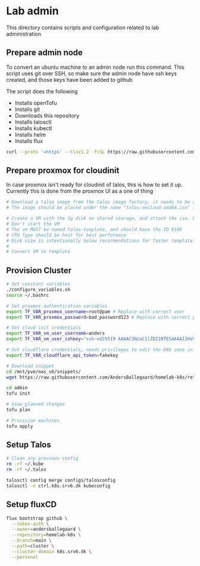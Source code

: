 # Lab admin
This directory contains scripts and configuration related to lab administration

## Prepare admin node
To convert an ubuntu machine to an admin node run this command.
This script uses git over SSH, so make sure the admin node have ssh keys created, and those keys have been added to github

The script does the following
- Installs openTofu
- Installs git
- Downloads this repository
- Installs talosctl
- Installs kubectl
- Installs helm
- Installs flux
```bash
curl --proto '=https' --tlsv1.2 -fsSL https://raw.githubusercontent.com/AndersBallegaard/homelab-k8s/refs/heads/main/admin/prepare_admin_node.sh | bash
```

## Prepare proxmox for cloudinit
In case proxmox isn't ready for cloudinit of talos, this is how to set it up. Currently this is done from the proxmox UI as a one of thing
```bash
# Download a talos image from the talos image factory, it needs to be a nocloud image
# The image should be placed under the name "talos-nocloud-amd64.iso" in the shared vm datastore

# Create a VM with the 1g disk on shared storage, and attach the iso. Ram and CPU doesn't matter
# Don't start the VM
# The vm MUST be named talos-template, and should have the ID 9100
# CPU Type should be host for best performace
# Disk size is intentionally below recormendations for faster template deployments, cloud init will resize to whatever the VM is speced for
#
# Convert VM to template

```

## Provision Cluster
```bash
# Set constant variables
./configure_variables.sh
source ~/.bashrc

# Set proxmox authentication variables
export TF_VAR_proxmox_username=root@pam # Replace with correct user
export TF_VAR_proxmox_password=bad_password123 # Replace with correct password

# Set cloud init credentials
export TF_VAR_vm_user_username=anders 
export TF_VAR_vm_user_sshkey="ssh-ed25519 AAAAC3NzaC1lZDI1NTE5AAAAIIHoVbRHKFBt8xP5Khw6T1togRM2oo6VRx+URB2iQ83+ anders@jumphost"

# Set cloudflare credentials, needs privileges to edit the DNS zone in vm_dns_suffix
export TF_VAR_cloudflare_api_token=fakekey

# Download snippet
cd /mnt/pve/nas_v6/snippets/
wget https://raw.githubusercontent.com/AndersBallegaard/homelab-k8s/refs/heads/main/admin/resources/ubuntu24-cloud-init-snippet.yml

cd admin
tofu init

# View planned changes
tofu plan

# Provision machines
tofu apply
```

## Setup Talos
```bash
# Clean any previous config
rm -rf ~/.kube
rm -rf ~/.talos

talosctl config merge configs/talosconfig 
talosctl -n ctrl.k8s.srv6.dk kubeconfig
```

## Setup fluxCD
```bash
flux bootstrap github \
  --token-auth \
  --owner=andersballegaard \
  --repository=homelab-k8s \
  --branch=main \
  --path=cluster \
  --cluster-domain k8s.srv6.dk \
  --personal
```